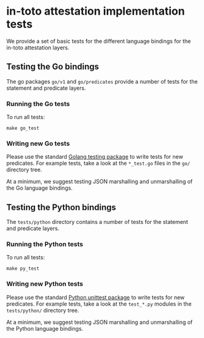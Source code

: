 # in-toto attestation implementation tests

We provide a set of basic tests for the different language
bindings for the in-toto attestation layers.

## Testing the Go bindings

The go packages `go/v1` and `go/predicates` provide a number of tests
for the statement and predicate layers.

### Running the Go tests

To run all tests:

```shell
make go_test
```

### Writing new Go tests

Please use the standard [Golang testing package] to write tests
for new predicates. For example tests, take a look at the `*_test.go`
files in the `go/` directory tree.

At a minimum, we suggest testing JSON marshalling and unmarshalling
of the Go language bindings.

## Testing the Python bindings

The `tests/python` directory contains a number of tests for the statement
and predicate layers.

### Running the Python tests

To run all tests:

```shell
make py_test
```

### Writing new Python tests

Please use the standard [Python unittest package] to write tests
for new predicates. For example tests, take a look at the `test_*.py`
modules in the `tests/python/` directory tree.

At a minimum, we suggest testing JSON marshalling and unmarshalling
of the Python language bindings.

[Golang testing package]: https://pkg.go.dev/testing
[Python unittest package]: https://docs.python.org/3/library/unittest.html
